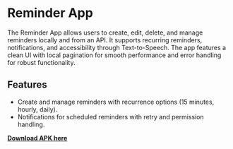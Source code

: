 
# Reminder App

The Reminder App allows users to create, edit, delete, and manage reminders locally and from an API. It supports recurring reminders, notifications, and accessibility through Text-to-Speech. The app features a clean UI with local pagination for smooth performance and error handling for robust functionality.

## Features
- Create and manage reminders with recurrence options (15 minutes, hourly, daily).
- Notifications for scheduled reminders with retry and permission handling.

[**Download APK here**](https://github.com/hishreyas/TodoApp/raw/refs/heads/main/app/sampledata/app-debug.apk?raw=true)
